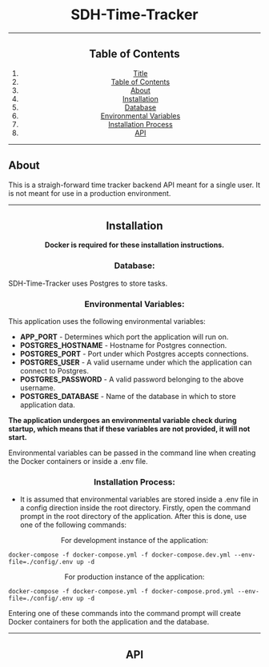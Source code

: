 # <div align="center" name="title">SDH-Time-Tracker</div>

------------

## <div align="center" name="contents">Table of Contents</div>
<div align="center">

1. [ Title ](#title)
2. [ Table of Contents ](#contents)
3. [ About ](#about)
4. [ Installation ](#installation)
  1. [ Database ](#database)
  2. [ Environmental Variables ](#variables)
  3. [ Installation Process ](#process)
5. [ API ](#api)

</div>

------------

## <div align="center" name="about"></div>About
This is a straigh-forward time tracker backend API meant for a single user. It is not meant for use in a production environment.

------------

## <div align="center" name="installation">Installation</div>

<div align="center">

**Docker is required for these installation instructions.**

</div>

### <div align="center" name="database">Database:</div>
SDH-Time-Tracker uses Postgres to store tasks.

### <div align="center" name="variables">Environmental Variables:</div>
This application uses the following environmental variables:
- **APP_PORT** - Determines which port the application will run on.
- **POSTGRES_HOSTNAME** - Hostname for Postgres connection.
- **POSTGRES_PORT** - Port under which Postgres accepts connections.
- **POSTGRES_USER** - A valid username under which the application can connect to Postgres.
- **POSTGRES_PASSWORD** - A valid password belonging to the above username.
- **POSTGRES_DATABASE** - Name of the database in which to store application data.

**The application undergoes an environmental variable check during startup, which means that if these variables are not provided, it will not start.**

Environmental variables can be passed in the command line when creating the Docker containers or inside a .env file.

### <div align="center" name="process">Installation Process:</div>
* It is assumed that environmental variables are stored inside a .env file in a config direction inside the root directory.
Firstly, open the command prompt in the root directory of the application. After this is done, use one of the following commands:

<div align="center">For development instance of the application:</div>

```
docker-compose -f docker-compose.yml -f docker-compose.dev.yml --env-file=./config/.env up -d
```

<div align="center">For production instance of the application:</div>

```
docker-compose -f docker-compose.yml -f docker-compose.prod.yml --env-file=./config/.env up -d
```

Entering one of these commands into the command prompt will create Docker containers for both the application and the database.

------------

## <div align="center" name="api">API</div>
